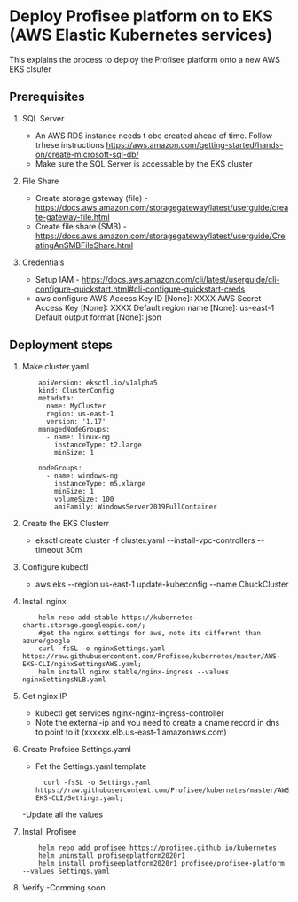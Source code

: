 # Deploy Profisee platform on to EKS (AWS Elastic Kubernetes services)

This explains the process to deploy the Profisee platform onto a new AWS EKS clsuter

## Prerequisites

1.  SQL Server
    - An AWS RDS instance needs t obe created ahead of time.  Follow trhese instructions https://aws.amazon.com/getting-started/hands-on/create-microsoft-sql-db/
    - Make sure the SQL Server is accessable by the EKS cluster

2.  File Share
    - Create storage gateway (file) - https://docs.aws.amazon.com/storagegateway/latest/userguide/create-gateway-file.html
    - Create file share (SMB) - https://docs.aws.amazon.com/storagegateway/latest/userguide/CreatingAnSMBFileShare.html
    
3.  Credentials
    - Setup IAM - https://docs.aws.amazon.com/cli/latest/userguide/cli-configure-quickstart.html#cli-configure-quickstart-creds
    - aws configure
      AWS Access Key ID [None]: XXXX
      AWS Secret Access Key [None]: XXXX
      Default region name [None]: us-east-1
      Default output format [None]: json
      

## Deployment steps

1.  Make cluster.yaml

            apiVersion: eksctl.io/v1alpha5
            kind: ClusterConfig
            metadata:
              name: MyCluster
              region: us-east-1
              version: '1.17'  
            managedNodeGroups:
              - name: linux-ng
                instanceType: t2.large
                minSize: 1

            nodeGroups:
              - name: windows-ng
                instanceType: m5.xlarge
                minSize: 1
                volumeSize: 100
                amiFamily: WindowsServer2019FullContainer
    
2.  Create the EKS Clusterr
    - eksctl create cluster -f cluster.yaml --install-vpc-controllers --timeout 30m

3.  Configure kubectl
    - aws eks --region us-east-1 update-kubeconfig --name ChuckCluster

3.  Install nginx

            helm repo add stable https://kubernetes-charts.storage.googleapis.com/;
            #get the nginx settings for aws, note its different than azure/google
            curl -fsSL -o nginxSettings.yaml https://raw.githubusercontent.com/Profisee/kubernetes/master/AWS-EKS-CLI/nginxSettingsAWS.yaml;
            helm install nginx stable/nginx-ingress --values nginxSettingsNLB.yaml
    
3.  Get nginx IP
    - kubectl get services nginx-nginx-ingress-controller
    - Note the external-ip and you need to create a cname record in dns to point to it (xxxxxx.elb.us-east-1.amazonaws.com)

4.  Create Profsiee Settings.yaml
    - Fet the Settings.yaml template
      
            curl -fsSL -o Settings.yaml https://raw.githubusercontent.com/Profisee/kubernetes/master/AWS-EKS-CLI/Settings.yaml;
    -Update all the values

5.  Install Profisee

            helm repo add profisee https://profisee.github.io/kubernetes
            helm uninstall profiseeplatform2020r1
            helm install profiseeplatform2020r1 profisee/profisee-platform --values Settings.yaml
            
6.  Verify
    -Comming soon

